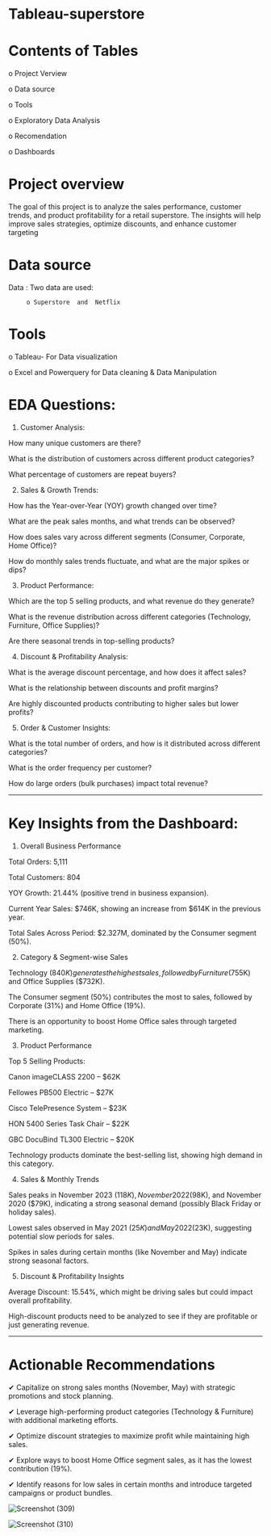 # Tableau-superstore

# Contents of Tables

 o Project Verview

 o Data source

 o Tools

 o Exploratory Data Analysis

 o Recomendation 

 o Dashboards

# Project overview

The goal of this project is to analyze the sales performance, customer trends, and product profitability for a retail superstore. The insights will help improve sales strategies, optimize discounts, and enhance customer targeting

# Data source

  Data : Two data are used:
  
         o Superstore  and  Netflix

# Tools

  o Tableau- For Data visualization
  
  o Excel and Powerquery for Data cleaning & Data Manipulation
  
#  EDA Questions:
 

1. Customer Analysis:

How many unique customers are there?

What is the distribution of customers across different product categories?

What percentage of customers are repeat buyers?


2. Sales & Growth Trends:

How has the Year-over-Year (YOY) growth changed over time?

What are the peak sales months, and what trends can be observed?

How does sales vary across different segments (Consumer, Corporate, Home Office)?

How do monthly sales trends fluctuate, and what are the major spikes or dips?


3. Product Performance:

Which are the top 5 selling products, and what revenue do they generate?

What is the revenue distribution across different categories (Technology, Furniture, Office Supplies)?

Are there seasonal trends in top-selling products?


4. Discount & Profitability Analysis:

What is the average discount percentage, and how does it affect sales?

What is the relationship between discounts and profit margins?

Are highly discounted products contributing to higher sales but lower profits?


5. Order & Customer Insights:

What is the total number of orders, and how is it distributed across different categories?

What is the order frequency per customer?

How do large orders (bulk purchases) impact total revenue?




---

# Key Insights from the Dashboard:

1. Overall Business Performance

Total Orders: 5,111

Total Customers: 804

YOY Growth: 21.44% (positive trend in business expansion).

Current Year Sales: $746K, showing an increase from $614K in the previous year.

Total Sales Across Period: $2.327M, dominated by the Consumer segment (50%).

2. Category & Segment-wise Sales

Technology ($840K) generates the highest sales, followed by Furniture ($755K) and Office Supplies ($732K).

The Consumer segment (50%) contributes the most to sales, followed by Corporate (31%) and Home Office (19%).

There is an opportunity to boost Home Office sales through targeted marketing.

3. Product Performance

Top 5 Selling Products:

Canon imageCLASS 2200 – $62K

Fellowes PB500 Electric – $27K

Cisco TelePresence System – $23K

HON 5400 Series Task Chair – $22K

GBC DocuBind TL300 Electric – $20K

Technology products dominate the best-selling list, showing high demand in this category.

4. Sales & Monthly Trends

Sales peaks in November 2023 ($118K), November 2022 ($98K), and November 2020 ($79K), indicating a strong seasonal demand (possibly Black Friday or holiday sales).

Lowest sales observed in May 2021 ($25K) and May 2022 ($23K), suggesting potential slow periods for sales.

Spikes in sales during certain months (like November and May) indicate strong seasonal factors.

5. Discount & Profitability Insights

Average Discount: 15.54%, which might be driving sales but could impact overall profitability.

High-discount products need to be analyzed to see if they are profitable or just generating revenue.


---

# Actionable Recommendations

✔ Capitalize on strong sales months (November, May) with strategic promotions and stock planning.

✔ Leverage high-performing product categories (Technology & Furniture) with additional marketing efforts.

✔ Optimize discount strategies to maximize profit while maintaining high sales.

✔ Explore ways to boost Home Office segment sales, as it has the lowest contribution (19%).

✔ Identify reasons for low sales in certain months and introduce targeted campaigns or product bundles.


![Screenshot (309)](https://github.com/user-attachments/assets/76f9e26a-08ac-48e8-b27b-fe9dccdfdb94)

![Screenshot (310)](https://github.com/user-attachments/assets/fe69c768-040e-47b1-bfc3-183a69c490a8)
